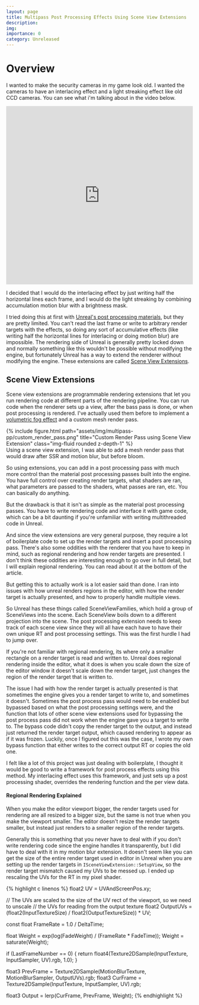 ```yaml
---
layout: page
title: Multipass Post Processing Effects Using Scene View Extensions
description:
img:
importance: 0
category: Unreleased
---
```


# Overview

I wanted to make the security cameras in my game look old. I wanted the cameras to have an interlacing effect and a light streaking effect like old CCD cameras. You can see what i'm talking about in the video below.

<iframe width="100%" height="480" src="https://www.youtube.com/embed/pAb1qpXoXck" title="Newvicon tube video camera light streaking effect" frameborder="0" allow="accelerometer; autoplay; clipboard-write; encrypted-media; gyroscope; picture-in-picture" allowfullscreen></iframe>

I decided that I would do the interlacing effect by just writing half the horizontal lines each frame, and I would do the light streaking by combining accumulation motion blur with a brightness mask.

I tried doing this at first with [Unreal's post processing materials](https://docs.unrealengine.com/5.3/en-US/post-process-materials-in-unreal-engine/), but they are pretty limited. You can't read the last frame or write to arbitrary render targets with the effects, so doing any sort of accumulative effects (like writing half the horizontal lines for interlacing or doing motion blur) are impossible. The rendering side of Unreal is generally pretty locked down and normally something like this wouldn't be possible without modifying the engine, but fortunately Unreal has a way to extend the renderer without modifying the engine. These extensions are called [Scene View Extensions](https://github.com/EpicGames/UnrealEngine/blob/5ccd1d8b91c944d275d04395a037636837de2c56/Engine/Source/Runtime/Engine/Public/SceneViewExtension.h#L99C9-L99C9).

## Scene View Extensions

Scene view extensions are programmable rendering extensions that let you run rendering code at different parts of the rendering pipeline. You can run code when the renderer sets up a view, after the bass pass is done, or when post processing is rendered. I've actually used them before to implement a [volumetric fog effect](https://youtu.be/gCus1za5iho) and a custom mesh render pass.

<div class="row">
    <div class="col-sm mt-3 mt-md-0">
        {% include figure.html path="assets/img/multipass-pp/custom_render_pass.png" title="Custom Render Pass using Scene View Extension" class="img-fluid rounded z-depth-1" %}
    </div>
</div>
<div class="caption">
    Using a scene view extension, I was able to add a mesh render pass that would draw after SSR and motion blur, but before bloom.
</div>

So using extensions, you can add in a post processing pass with much more control than the material post processing passes built into the engine. You have full control over creating render targets, what shaders are ran, what parameters are passed to the shaders, what passes are ran, etc. You can basically do anything. 

But the drawback is that it isn't as simple as the material post processing passes. You have to write rendering code and interface it with game code, which can be a bit daunting if you're unfamiliar with writing multithreaded code in Unreal.

And since the view extensions are very general purpose, they require a lot of boilerplate code to set up the render targets and insert a post processing pass. There's also some oddities with the renderer that you have to keep in mind, such as regional rendering and how render targets are presented. I don't think these oddities are interesting enough to go over in full detail, but I will explain regional rendering. You can read about it at the bottom of the article.

But getting this to actually work is a lot easier said than done. I ran into issues with how unreal renders regions in the editor, with how the render target is actually presented, and how to properly handle multiple views.

So Unreal has these things called SceneViewFamilies, which hold a group of SceneViews into the scene. Each SceneView boils down to a different projection into the scene. The post processing extension needs to keep track of each scene view since they will all have each have to have their own unique RT and post processing settings. This was the first hurdle I had to jump over.

If you're not familiar with regional rendering, its where only a smaller rectangle on a render target is read and written to. Unreal does regional rendering inside the editor, what it does is when you scale down the size of the editor window it doesn't scale down the render target, just changes the region of the render target that is written to.

The issue I had with how the render target is actually presented is that sometimes the engine gives you a render target to write to, and sometimes it doesn't. Sometimes the post process pass would need to be enabled but bypassed based on what the post processing settings were, and the function that lots of other scene view extensions used for bypassing the post process pass did not work when the engine gave you a target to write to. The bypass code didn't copy the render target to the output, and instead just returned the render target output, which caused rendering to appear as if it was frozen. Luckily, once I figured out this was the case, I wrote my own bypass function that either writes to the correct output RT or copies the old one.

I felt like a lot of this project was just dealing with boilerplate, I thought it would be good to write a framework for post process effects using this method. My interlacing effect uses this framework, and just sets up a post processing shader, overrides the rendering function and the per view data. 

#### Regional Rendering Explained

When you make the editor viewport bigger, the render targets used for rendering are all resized to a bigger size, but the same is not true when you make the viewport smaller. The editor doesn't resize the render targets smaller, but instead just renders to a smaller region of the render targets.

Generally this is something that you never have to deal with if you don't write rendering code since the engine handles it transparently, but I did have to deal with it in my motion blur extension. It doesn't seem like you can get the size of the entire render target used in editor in Unreal when you are setting up the render targets in `ISceneViewExtension::SetupView`, so the render target mismatch caused my UVs to be messed up. I ended up rescaling the UVs for the RT in my pixel shader.

{% highlight c linenos %}
float2 UV = UVAndScreenPos.xy;
	
// The UVs are scaled to the size of the UV rect of the viewport, so we need to unscale
// the UVs for reading from the output texture
float2 OutputUVs = (float2(InputTextureSize) / float2(OutputTextureSize)) * UV;
	
const float FrameRate = 1.0 / DeltaTime;

float Weight = exp(log(FadeWeight) / (FrameRate * FadeTime));
Weight = saturate(Weight);
	
if (LastFrameNumber == 0)
{
	return float4(Texture2DSample(InputTexture, InputSampler, UV).rgb, 1.0);
}
	
float3 PrevFrame = Texture2DSample(MotionBlurTexture, MotionBlurSampler, OutputUVs).rgb;
float3 CurFrame = Texture2DSample(InputTexture, InputSampler, UV).rgb;
	
float3 Output = lerp(CurFrame, PrevFrame, Weight);
{% endhighlight %}